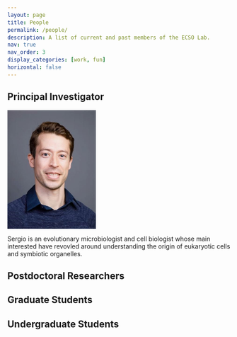 ```yaml
---
layout: page
title: People
permalink: /people/
description: A list of current and past members of the ECSO Lab.
nav: true
nav_order: 3
display_categories: [work, fun]
horizontal: false
---
```


## Principal Investigator

<p align="left">
<img align="center" src="/assets/img/profile_pic.jpg" width="200">
</p>
Sergio is an evolutionary microbiologist and cell biologist whose main interested have revovled around understanding the origin of eukaryotic cells and symbiotic organelles.

<!--
<img align="left" src="pathto/myimage.png" alt="My Image">
-->

## Postdoctoral Researchers

## Graduate Students

## Undergraduate Students
